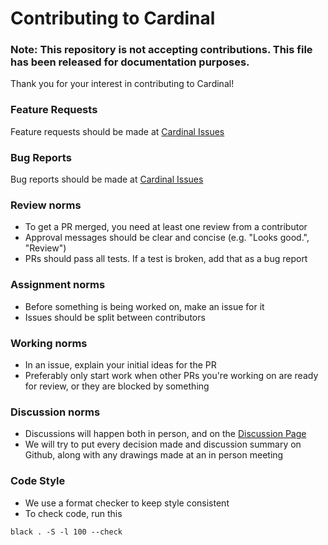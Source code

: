 # Contributing to Cardinal
### Note: This repository is not accepting contributions. This file has been released for documentation purposes.

Thank you for your interest in contributing to Cardinal!

### Feature Requests
Feature requests should be made at [Cardinal Issues](https://github.com/JakeRoggenbuck/Cardinal/issues)

### Bug Reports
Bug reports should be made at [Cardinal Issues](https://github.com/JakeRoggenbuck/Cardinal/issues)

### Review norms
- To get a PR merged, you need at least one review from a contributor
- Approval messages should be clear and concise (e.g. "Looks good.", "Review")
- PRs should pass all tests. If a test is broken, add that as a bug report

### Assignment norms
- Before something is being worked on, make an issue for it
- Issues should be split between contributors

### Working norms
- In an issue, explain your initial ideas for the PR
- Preferably only start work when other PRs you're working on are ready for review, or they are blocked by something

### Discussion norms
- Discussions will happen both in person, and on the [Discussion Page](https://github.com/JakeRoggenbuck/Cardinal/discussions)
- We will try to put every decision made and discussion summary on Github, along with any drawings made at an in person meeting

### Code Style
- We use a format checker to keep style consistent
- To check code, run this
```
black . -S -l 100 --check
```

